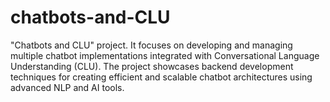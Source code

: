# chatbots-and-CLU
"Chatbots and CLU" project. It focuses on developing and managing multiple chatbot implementations integrated with Conversational Language Understanding (CLU). The project showcases backend development techniques for creating efficient and scalable chatbot architectures using advanced NLP and AI tools.

